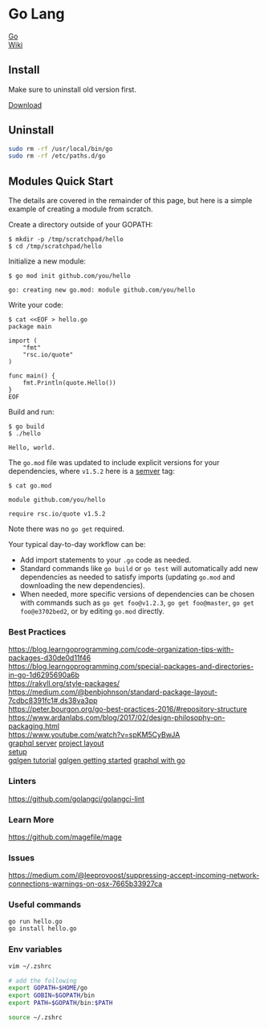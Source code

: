 # Go Lang

[Go](https://golang.org/)  
[Wiki](https://github.com/golang/go/wiki)

## Install

Make sure to uninstall old version first.

[Download](https://golang.org/dl/)

## Uninstall

```bash
sudo rm -rf /usr/local/bin/go
sudo rm -rf /etc/paths.d/go
```

## Modules Quick Start

The details are covered in the remainder of this page, but here is a simple example of creating a module from scratch.

Create a directory outside of your GOPATH:
```
$ mkdir -p /tmp/scratchpad/hello
$ cd /tmp/scratchpad/hello
```

Initialize a new module:
```
$ go mod init github.com/you/hello

go: creating new go.mod: module github.com/you/hello
```

Write your code:
```
$ cat <<EOF > hello.go
package main

import (
    "fmt"
    "rsc.io/quote"
)

func main() {
    fmt.Println(quote.Hello())
}
EOF
```

Build and run:
```
$ go build 
$ ./hello

Hello, world.
```

The `go.mod` file was updated to include explicit versions for your dependencies, where `v1.5.2` here is a [semver](https://semver.org) tag:
```
$ cat go.mod

module github.com/you/hello

require rsc.io/quote v1.5.2
```

Note there was no `go get` required. 

Your typical day-to-day workflow can be:

* Add import statements to your `.go` code as needed.
* Standard commands like `go build` or `go test` will automatically add new dependencies as needed to satisfy imports (updating `go.mod` and downloading the new dependencies).
* When needed, more specific versions of dependencies can be chosen with commands such as `go get foo@v1.2.3`, `go get foo@master`, `go get foo@e3702bed2`, or by editing `go.mod` directly.  

### Best Practices
https://blog.learngoprogramming.com/code-organization-tips-with-packages-d30de0d11f46  
https://blog.learngoprogramming.com/special-packages-and-directories-in-go-1d6295690a6b  
https://rakyll.org/style-packages/  
https://medium.com/@benbjohnson/standard-package-layout-7cdbc8391fc1#.ds38va3pp  
https://peter.bourgon.org/go-best-practices-2016/#repository-structure  
https://www.ardanlabs.com/blog/2017/02/design-philosophy-on-packaging.html  
https://www.youtube.com/watch?v=spKM5CyBwJA  
[graphql server](https://medium.com/open-graphql/choosing-a-graphql-server-library-in-go-8836f893881b)
[project layout](https://medium.com/golang-learn/go-project-layout-e5213cdcfaa2)  
[setup](https://medium.com/golang-learn/quick-go-setup-guide-on-mac-os-x-956b327222b8)  
[gqlgen tutorial](https://github.com/vektah/gqlgen-tutorials/tree/master/gettingstarted)
[gqlgen getting started](https://gqlgen.com/getting-started/)
[graphql with go](https://hackernoon.com/graphql-with-golang-6e8da2054c25)


### Linters
https://github.com/golangci/golangci-lint

### Learn More
https://github.com/magefile/mage

### Issues
https://medium.com/@leeprovoost/suppressing-accept-incoming-network-connections-warnings-on-osx-7665b33927ca

### Useful commands

```bash 
go run hello.go
go install hello.go
```

### Env variables
```bash
vim ~/.zshrc

# add the following
export GOPATH=$HOME/go
export GOBIN=$GOPATH/bin
export PATH=$GOPATH/bin:$PATH

source ~/.zshrc
```


